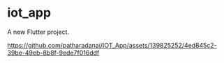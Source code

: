# iot_app

A new Flutter project.



https://github.com/patharadanai/IOT_App/assets/139825252/4ed845c2-39be-49eb-8b8f-9ede7f016ddf


